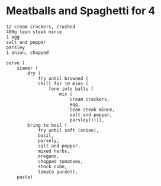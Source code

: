 Meatballs and Spaghetti for 4
=============================

    12 cream crackers, crushed
    400g lean steak mince
    1 egg
    salt and pepper
    parsley
    1 onion, chopped

    serve (
        simmer (
            dry (
                fry until browned (
                chill for 10 mins (
                    form into balls (
                        mix (
                            cream crackers,
                            egg,
                            lean steak mince,
                            salt and pepper,
                            parsley))))),
            bring to boil (
                fry until soft (onion),
                basil,
                parsely,
                salt and pepper,
                mixed herbs,
                oregano,
                chopped tomatoes,
                stock cube,
                tomato purée)),
        pasta)
